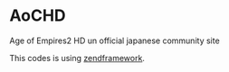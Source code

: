 AoCHD
=====

Age of Empires2 HD un official japanese community site

This codes is using <a href="http://framework.zend.com/">zendframework</a>.
